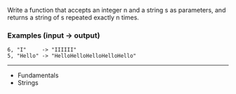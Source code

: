 Write a function that accepts an integer n and a string s as parameters, and returns a string of s repeated exactly n times.

### Examples (input -> output)

```
6, "I"     -> "IIIIII"
5, "Hello" -> "HelloHelloHelloHelloHello"
```

---

- Fundamentals
- Strings
